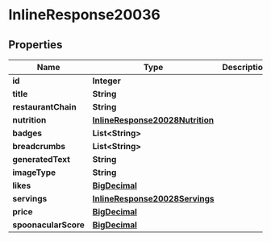 

# InlineResponse20036

## Properties

Name | Type | Description | Notes
------------ | ------------- | ------------- | -------------
**id** | **Integer** |  | 
**title** | **String** |  | 
**restaurantChain** | **String** |  | 
**nutrition** | [**InlineResponse20028Nutrition**](InlineResponse20028Nutrition.md) |  | 
**badges** | **List&lt;String&gt;** |  | 
**breadcrumbs** | **List&lt;String&gt;** |  | 
**generatedText** | **String** |  |  [optional]
**imageType** | **String** |  | 
**likes** | [**BigDecimal**](BigDecimal.md) |  | 
**servings** | [**InlineResponse20028Servings**](InlineResponse20028Servings.md) |  | 
**price** | [**BigDecimal**](BigDecimal.md) |  |  [optional]
**spoonacularScore** | [**BigDecimal**](BigDecimal.md) |  |  [optional]




